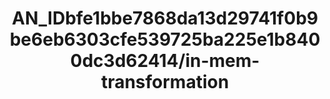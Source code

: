 ---  
schema: schema:AN_IDbfe1bbe7868da13d29741f0b9be6eb6303cfe539725ba225e1b8400dc3d62414/in-mem-transformation  
title: AN_IDbfe1bbe7868da13d29741f0b9be6eb6303cfe539725ba225e1b8400dc3d62414/in-mem-transformation  
organization: Sample Department  
notes: Used in 2 lineage(s)  
resources:  
  - name: AN_IDbfe1bbe7868da13d29741f0b9be6eb6303cfe539725ba225e1b8400dc3d62414/in-mem-transformation 
    url: in-mem://AN_IDbfe1bbe7868da13d29741f0b9be6eb6303cfe539725ba225e1b8400dc3d62414/in-mem-transformation 
    format : DataFrame  
license: None  
category:
  - Education  
maintainer: User  
maintainer_email: UserMail  
---